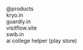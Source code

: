 @products
<br />
kryo.in
<br />
guardly.in
<br />
visitflow.site
<br />
swib.in
<br />
ai college helper (play store)
